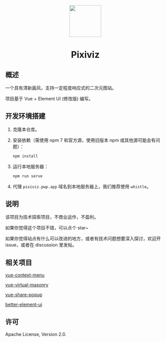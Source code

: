 <div align="center"><img width="100" src="https://img.backrunner.top/pixiv-c/logo.png"></div>
<h1 align="center">Pixiviz</h1>

## 概述

一个具有清新画风，支持一定程度响应式的二次元图站。

项目基于 Vue + Element UI (修改版) 编写。

## 开发环境搭建

1. 克隆本仓库。

2. 安装依赖（需使用 npm 7 和官方源，使用旧版本 npm 或其他源可能会有问题）：

   ```bash
   npm install
   ```

3. 运行本地服务器：

   ```bash
   npm run serve
   ```

4. 代理 `pixiviz.pwp.app` 域名到本地服务器上，我们推荐使用 `whistle`。

## 说明

该项目为技术探索项目，不商业运作，不盈利。

如果你觉得这个项目不错，可以点个 star~

如果你觉得站点有什么可以改进的地方，或者有技术问题想要深入探讨，欢迎开 issue，或者在 discussion 里发帖。

## 相关项目

[vue-context-menu](https://github.com/backrunner/vue-context-menu)

[vue-virtual-masonry](https://github.com/backrunner/vue-virtual-masonry)

[vue-share-popup](https://github.com/backrunner/vue-share-popup)

[better-element-ui](https://github.com/backrunner/better-element-ui)

## 许可

Apache License, Version 2.0.
